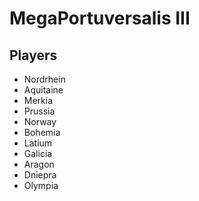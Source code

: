 # MegaPortuversalis III
## Players
- Nordrhein
- Aquitaine
- Merkia
- Prussia
- Norway
- Bohemia
- Latium
- Galicia
- Aragon
- Dniepra
- Olympia

